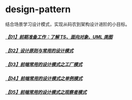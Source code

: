# design-pattern

结合场景学习设计模式，实现从码农到架构设计进阶的小目标。

##### [【01】前期准备工作：了解 TS、面向对象、UML 类图](https://github.com/luozyiii/design-pattern/blob/main/%E3%80%9001%E3%80%91%E5%89%8D%E6%9C%9F%E5%87%86%E5%A4%87%E5%B7%A5%E4%BD%9C%EF%BC%9A%E4%BA%86%E8%A7%A3TS%E3%80%81%E9%9D%A2%E5%90%91%E5%AF%B9%E8%B1%A1%E3%80%81UML%E7%B1%BB%E5%9B%BE.md)

##### [【02】设计原则与常用的设计模式](https://github.com/luozyiii/design-pattern/blob/main/%E3%80%9002%E3%80%91%E8%AE%BE%E8%AE%A1%E5%8E%9F%E5%88%99%E4%B8%8E%E5%B8%B8%E7%94%A8%E7%9A%84%E8%AE%BE%E8%AE%A1%E6%A8%A1%E5%BC%8F.md)

##### [【03】前端常用的设计模式之工厂模式](https://github.com/luozyiii/design-pattern/blob/main/%E3%80%9003%E3%80%91%E5%89%8D%E7%AB%AF%E5%B8%B8%E7%94%A8%E7%9A%84%E8%AE%BE%E8%AE%A1%E6%A8%A1%E5%BC%8F%E4%B9%8B%E5%B7%A5%E5%8E%82%E6%A8%A1%E5%BC%8F.md)

##### [【04】前端常用的设计模式之单例模式](https://github.com/luozyiii/design-pattern/blob/main/%E3%80%9004%E3%80%91%E5%89%8D%E7%AB%AF%E5%B8%B8%E7%94%A8%E7%9A%84%E8%AE%BE%E8%AE%A1%E6%A8%A1%E5%BC%8F%E4%B9%8B%E5%8D%95%E4%BE%8B%E6%A8%A1%E5%BC%8F.md)

##### [【05】前端常用的设计模式之观察者模式](https://github.com/luozyiii/design-pattern/blob/main/%E3%80%9005%E3%80%91%E5%89%8D%E7%AB%AF%E5%B8%B8%E7%94%A8%E7%9A%84%E8%AE%BE%E8%AE%A1%E6%A8%A1%E5%BC%8F%E4%B9%8B%E8%A7%82%E5%AF%9F%E8%80%85%E6%A8%A1%E5%BC%8F.md)
